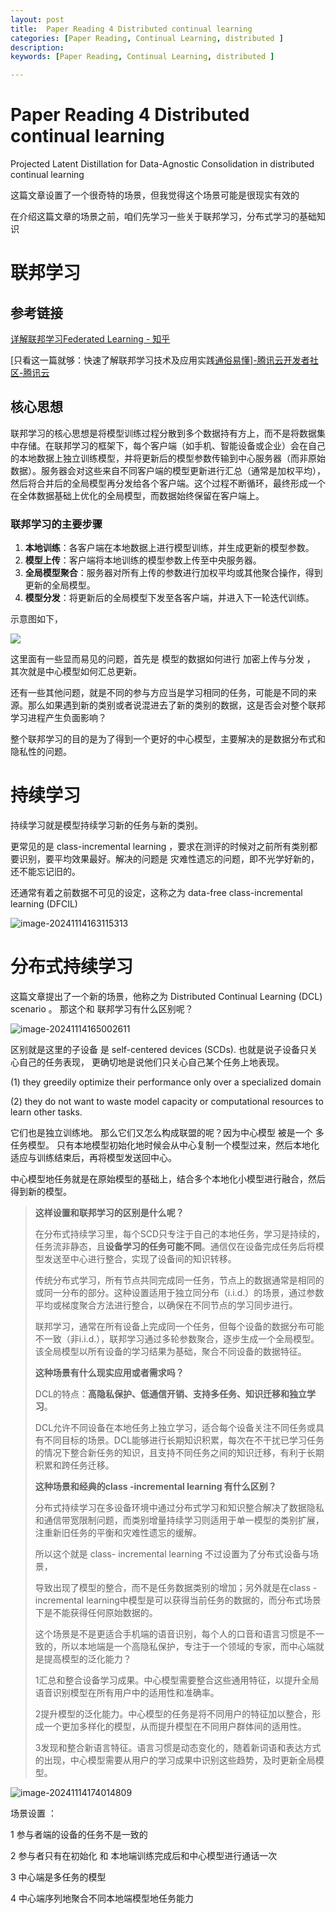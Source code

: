 ```yaml
---
layout: post
title:  Paper Reading 4 Distributed continual learning
categories: [Paper Reading, Continual Learning, distributed ] 
description: 
keywords: [Paper Reading, Continual Learning, distributed ] 

---
```




# Paper Reading 4  Distributed continual learning







Projected Latent Distillation for Data-Agnostic Consolidation in distributed continual learning





这篇文章设置了一个很奇特的场景，但我觉得这个场景可能是很现实有效的

在介绍这篇文章的场景之前，咱们先学习一些关于联邦学习，分布式学习的基础知识



# 联邦学习

## 参考链接

[详解联邦学习Federated Learning - 知乎](https://zhuanlan.zhihu.com/p/79284686)

[只看这一篇就够：快速了解联邦学习技术及应用实践[通俗易懂\]-腾讯云开发者社区-腾讯云](https://cloud.tencent.com/developer/article/2164260)





## 核心思想

联邦学习的核心思想是将模型训练过程分散到多个数据持有方上，而不是将数据集中存储。在联邦学习的框架下，每个客户端（如手机、智能设备或企业）会在自己的本地数据上独立训练模型，并将更新后的模型参数传输到中心服务器（而非原始数据）。服务器会对这些来自不同客户端的模型更新进行汇总（通常是加权平均），然后将合并后的全局模型再分发给各个客户端。这个过程不断循环，最终形成一个在全体数据基础上优化的全局模型，而数据始终保留在客户端上。

### 联邦学习的主要步骤

1. **本地训练**：各客户端在本地数据上进行模型训练，并生成更新的模型参数。
2. **模型上传**：客户端将本地训练的模型参数上传至中央服务器。
3. **全局模型聚合**：服务器对所有上传的参数进行加权平均或其他聚合操作，得到更新的全局模型。
4. **模型分发**：将更新后的全局模型下发至各客户端，并进入下一轮迭代训练。

示意图如下，

![](https://zuti.oss-cn-qingdao.aliyuncs.com/img/202411141621835.png)



这里面有一些显而易见的问题，首先是 模型的数据如何进行 加密上传与分发 ， 其次就是中心模型如何汇总更新。 

还有一些其他问题，就是不同的参与方应当是学习相同的任务，可能是不同的来源。那么如果遇到新的类别或者说混进去了新的类别的数据，这是否会对整个联邦学习进程产生负面影响？

整个联邦学习的目的是为了得到一个更好的中心模型，主要解决的是数据分布式和隐私性的问题。



# 持续学习

持续学习就是模型持续学习新的任务与新的类别。

更常见的是 class-incremental learning ，要求在测评的时候对之前所有类别都要识别，要平均效果最好。解决的问题是 灾难性遗忘的问题，即不光学好新的，还不能忘记旧的。        

还通常有着之前数据不可见的设定，这称之为 data-free class-incremental learning (DFCIL)



![image-20241114163115313](https://zuti.oss-cn-qingdao.aliyuncs.com/img/202411141631378.png)



# 分布式持续学习

这篇文章提出了一个新的场景，他称之为 Distributed Continual Learning (DCL) scenario  。 那这个和 联邦学习有什么区别呢？ 

![image-20241114165002611](https://zuti.oss-cn-qingdao.aliyuncs.com/img/202411141650674.png)

区别就是这里的子设备 是 self-centered devices (SCDs). 也就是说子设备只关心自己的任务表现， 更确切地是说他们只关心自己某个任务上地表现。

(1) they greedily optimize their performance only over a specialized domain 

(2) they do not want to waste model capacity or computational resources to learn other tasks. 

它们也是独立训练地。 那么它们又怎么构成联盟的呢？因为中心模型 被是一个 多任务模型。 只有本地模型初始化地时候会从中心复制一个模型过来，然后本地化适应与训练结束后，再将模型发送回中心。

中心模型地任务就是在原始模型的基础上，结合多个本地化小模型进行融合，然后得到新的模型。



>
>
>**这样设置和联邦学习的区别是什么呢？**
>
> 在分布式持续学习里，每个SCD只专注于自己的本地任务，学习是持续的，任务流非静态，且**设备学习的任务可能不同**。通信仅在设备完成任务后将模型发送至中心进行整合，实现了设备间的知识转移。
>
>传统分布式学习，所有节点共同完成同一任务，节点上的数据通常是相同的或同一分布的部分。这种设置适用于独立同分布（i.i.d.）的场景，通过参数平均或梯度聚合方法进行整合，以确保在不同节点的学习同步进行。
>
> 联邦学习，通常在所有设备上完成同一个任务，但每个设备的数据分布可能不一致（非i.i.d.），联邦学习通过多轮参数聚合，逐步生成一个全局模型。该全局模型以所有设备的学习结果为基础，聚合不同设备的数据特征。
>
>**这种场景有什么现实应用或者需求吗？**
>
>DCL的特点：**高隐私保护、低通信开销、支持多任务、知识迁移和独立学习**。
>
>DCL允许不同设备在本地任务上独立学习，适合每个设备关注不同任务或具有不同目标的场景。DCL能够进行长期知识积累，每次在不干扰已学习任务的情况下整合新任务的知识，且支持不同任务之间的知识迁移，有利于长期积累和跨任务迁移。
>
>**这种场景和经典的class -incremental learning 有什么区别？**
>
>分布式持续学习在多设备环境中通过分布式学习和知识整合解决了数据隐私和通信带宽限制问题，而类别增量持续学习则适用于单一模型的类别扩展，注重新旧任务的平衡和灾难性遗忘的缓解。
>
>所以这个就是 class- incremental learning 不过设置为了分布式设备与场景，
>
>导致出现了模型的整合，而不是任务数据类别的增加；另外就是在class -incremental learning中模型是可以获得当前任务的数据的，而分布式场景下是不能获得任何原始数据的。 
>
>这个场景是不是更适合手机端的语音识别，每个人的口音和语言习惯是不一致的，所以本地端是一个高隐私保护，专注于一个领域的专家，而中心端就是提高模型的泛化能力？
>
>1汇总和整合设备学习成果。中心模型需要整合这些通用特征，以提升全局语音识别模型在所有用户中的适用性和准确率。
>
>2提升模型的泛化能力。中心模型的任务是将不同用户的特征加以整合，形成一个更加多样化的模型，从而提升模型在不同用户群体间的适用性。
>
>3发现和整合新语言特征。语言习惯是动态变化的，随着新词语和表达方式的出现，中心模型需要从用户的学习成果中识别这些趋势，及时更新全局模型。
>
>

![image-20241114174014809](https://zuti.oss-cn-qingdao.aliyuncs.com/img/202411141740864.png)

场景设置 ：

1 参与者端的设备的任务不是一致的

2 参与者只有在初始化 和 本地端训练完成后和中心模型进行通话一次

3 中心端是多任务的模型 

4 中心端序列地聚合不同本地端模型地任务能力





